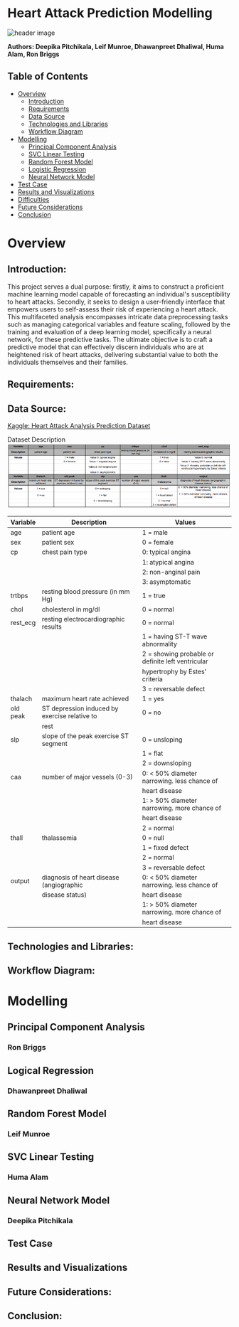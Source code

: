 # Heart Attack Prediction Modelling

![header image](https://th.bing.com/th/id/OIG.eGvxvsFQ.HmPQV6DOoy5?pid=ImgGn)

**Authors: Deepika Pitchikala, Leif Munroe, Dhawanpreet Dhaliwal, Huma Alam, Ron Briggs**

## Table of Contents

- [Overview](#overview)
  - [Introduction](#introduction)
  - [Requirements](#requirements)
  - [Data Source](#data-source)
  - [Technologies and Libraries](#technologies-and-libraries)
  - [Workflow Diagram](#workflow-diagram)
- [Modelling](#modelling)
  - [Principal Component Analysis](#principal-component-analysis)
  - [SVC Linear Testing](#SVC-linear-testing)
  - [Random Forest Model](#random-forest-model)
  - [Logistic Regression](#Logistic-Regression)
  - [Neural Network Model](#neural-network-model)
- [Test Case](#test-case)
- [Results and Visualizations](#Results-and-Visualizations)
- [Difficulties](#difficulties)
- [Future Considerations](#Future-Considerations)
- [Conclusion](#conclusion)

# Overview

## Introduction:

This project serves a dual purpose: firstly, it aims to construct a proficient machine learning model capable of forecasting an individual's susceptibility to heart attacks. Secondly, it seeks to design a user-friendly interface that empowers users to self-assess their risk of experiencing a heart attack. This multifaceted analysis encompasses intricate data preprocessing tasks such as managing categorical variables and feature scaling, followed by the training and evaluation of a deep learning model, specifically a neural network, for these predictive tasks. The ultimate objective is to craft a predictive model that can effectively discern individuals who are at heightened risk of heart attacks, delivering substantial value to both the individuals themselves and their families.

## Requirements:


## Data Source:

[Kaggle: Heart Attack Analysis Prediction Dataset](https://www.kaggle.com/datasets/rashikrahmanpritom/heart-attack-analysis-prediction-dataset?resource=download&page=2)

Dataset Description
![image](https://github.com/Deepika-GH/Project-4-HeartAttack_Analysis_Prediction/blob/main/Visuals/Dataset%20Description.png)

| Variable | Description                                     | Values                                                |
|----------|-------------------------------------------------|-------------------------------------------------------|
| age      | patient age                                     | 1 = male                                           |
| sex      | patient sex                                     | 0 = female                                         |
| cp       | chest pain type                                | 0: typical angina                                  |
|          |                                                 | 1: atypical angina                                 |
|          |                                                 | 2: non-anginal pain                               |
|          |                                                 | 3: asymptomatic                                   |
| trtbps   | resting blood pressure (in mm Hg)              | 1 = true                                           |
| chol     | cholesterol in mg/dl                           | 0 = normal                                         |
| rest_ecg | resting electrocardiographic results            | 0 = normal                                         |
|          |                                                 | 1 = having ST-T wave abnormality                  |
|          |                                                 | 2 = showing probable or definite left ventricular |
|          |                                                 |     hypertrophy by Estes' criteria                |
|          |                                                 | 3 = reversable defect                             |
| thalach  | maximum heart rate achieved                    | 1 = yes                                            |
| old peak | ST depression induced by exercise relative to  | 0 = no                                             |
|          | rest                                            |                                                     |
| slp      | slope of the peak exercise ST segment          | 0 = unsloping                                      |
|          |                                                 | 1 = flat                                          |
|          |                                                 | 2 = downsloping                                   |
| caa      | number of major vessels (0-3)                  | 0: < 50% diameter narrowing. less chance of       |
|          |                                                 |      heart disease                                  |
|          |                                                 | 1: > 50% diameter narrowing. more chance of       |
|          |                                                 |      heart disease                                  |
|          |                                                 | 2 = normal                                        |
| thall    | thalassemia                                    | 0 = null                                          |
|          |                                                 | 1 = fixed defect                                  |
|          |                                                 | 2 = normal                                        |
|          |                                                 | 3 = reversable defect                             |
| output   | diagnosis of heart disease (angiographic        | 0: < 50% diameter narrowing. less chance of       |
|          | disease status)                                |      heart disease                                  |
|          |                                                 | 1: > 50% diameter narrowing. more chance of       |
|          |                                                 |      heart disease                                  |



## Technologies and Libraries:


## Workflow Diagram:

# Modelling

## Principal Component Analysis
### Ron Briggs

## Logical Regression
### Dhawanpreet Dhaliwal

## Random Forest Model
### Leif Munroe

## SVC Linear Testing
### Huma Alam

## Neural Network Model
### Deepika Pitchikala


## Test Case

## Results and Visualizations

## Future Considerations:

## Conclusion:




